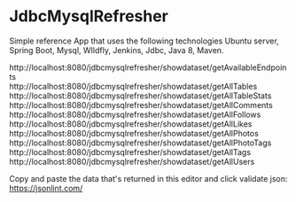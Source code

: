 # JdbcMysqlRefresher
Simple reference App that uses the following technologies Ubuntu server, Spring Boot, Mysql, WIldfly, Jenkins, Jdbc, Java 8, Maven.    

http://localhost:8080/jdbcmysqlrefresher/showdataset/getAvailableEndpoints  
http://localhost:8080/jdbcmysqlrefresher/showdataset/getAllTables  
http://localhost:8080/jdbcmysqlrefresher/showdataset/getAllTableStats  
http://localhost:8080/jdbcmysqlrefresher/showdataset/getAllComments  
http://localhost:8080/jdbcmysqlrefresher/showdataset/getAllFollows  
http://localhost:8080/jdbcmysqlrefresher/showdataset/getAllLikes  
http://localhost:8080/jdbcmysqlrefresher/showdataset/getAllPhotos  
http://localhost:8080/jdbcmysqlrefresher/showdataset/getAllPhotoTags  
http://localhost:8080/jdbcmysqlrefresher/showdataset/getAllTags  
http://localhost:8080/jdbcmysqlrefresher/showdataset/getAllUsers    
 
 
 
Copy and paste the data that's returned in this editor and click validate json: https://jsonlint.com/